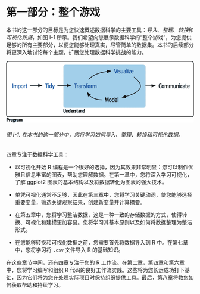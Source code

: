 # 第一部分：整个游戏

本书的这一部分的目标是为您快速概述数据科学的主要工具：*导入*、*整理*、*转换*和*可视化数据*，如图 I-1 所示。我们希望向您展示数据科学的“整个游戏”，为您提供足够的所有主要部分，以便您能够处理真实，尽管简单的数据集。本书的后续部分将更深入地讨论每个主题，扩展您处理数据科学挑战的能力。

![显示数据科学周期的图表：导入 -> 整理 -> 理解（其中包括阶段转换 -> 可视化 -> 建模的循环） -> 传达。周围的所有这些都是程序导入，整理，转换和可视化突出显示。](img/rds2_p100.png)

###### 图 I-1. 在本书的这一部分中，您将学习如何导入、整理、转换和可视化数据。

四章专注于数据科学工具：

+   以可视化开始 R 编程是一个很好的选择，因为其效果非常明显：您可以制作优雅且信息丰富的图表，帮助您理解数据。在第一章中，您将深入学习可视化，了解 ggplot2 图表的基本结构以及将数据转化为图表的强大技术。

+   单凭可视化通常不足够，因此在第三章中，您将学习关键动词，使您能够选择重要变量，筛选关键观察结果，创建新变量并计算摘要。

+   在第五章中，您将学习整洁数据，这是一种一致的存储数据的方式，使得转换、可视化和建模更加容易。您将学习其基本原则以及如何将数据整理为整洁形式。

+   在您能够转换和可视化数据之前，您需要首先将数据导入到 R 中。在第七章中，您将学习将 `.csv` 文件导入 R 的基础知识。

在这些章节中间，还有四章专注于您的 R 工作流。在第二章，第四章和第六章中，您将学习编写和组织 R 代码的良好工作流实践。这些将为您长远成功打下基础，因为它们将为您在处理实际项目时保持组织提供工具。最后，第八章将教您如何获取帮助和持续学习。
